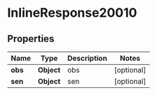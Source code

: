 
# InlineResponse20010

## Properties
Name | Type | Description | Notes
------------ | ------------- | ------------- | -------------
**obs** | **Object** | obs |  [optional]
**sen** | **Object** | sen |  [optional]



